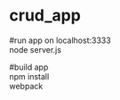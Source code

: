 # crud_app
#run app on localhost:3333<br/>
node server.js<br/>

#build app<br/>
npm install<br/>
webpack

